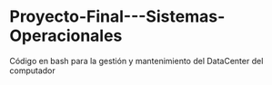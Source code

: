 # Proyecto-Final---Sistemas-Operacionales
Código en bash para la gestión y mantenimiento del DataCenter del computador
